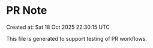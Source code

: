 # PR Note

Created at: Sat 18 Oct 2025 22:30:15 UTC

This file is generated to support testing of PR workflows.
